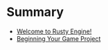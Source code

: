 # Summary

- [Welcome to Rusty Engine!](./welcome.md)
- [Beginning Your Game Project](./beginning.md)
